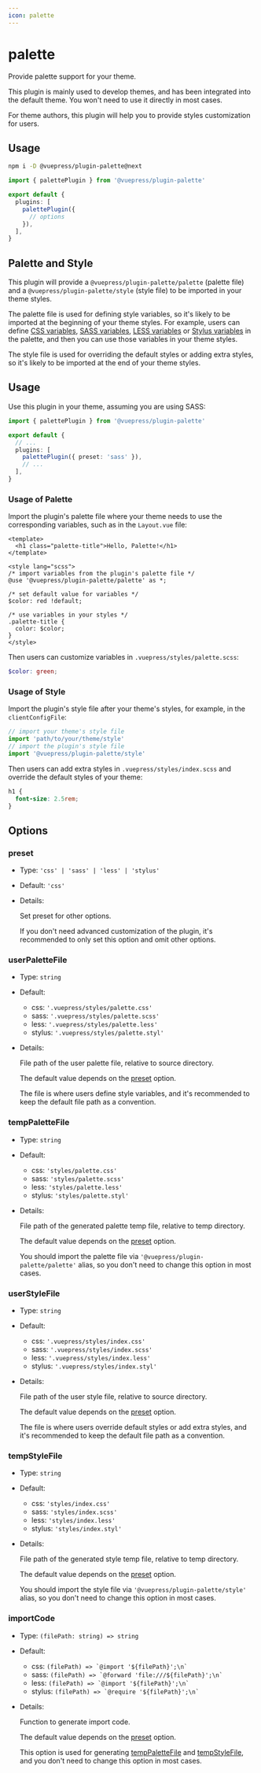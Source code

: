```yaml
---
icon: palette
---
```


# palette

<NpmBadge package="@vuepress/plugin-palette" />

Provide palette support for your theme.

This plugin is mainly used to develop themes, and has been integrated into the default theme. You won't need to use it directly in most cases.

For theme authors, this plugin will help you to provide styles customization for users.

## Usage

```bash
npm i -D @vuepress/plugin-palette@next
```

```ts title=".vuepress/config.ts"
import { palettePlugin } from '@vuepress/plugin-palette'

export default {
  plugins: [
    palettePlugin({
      // options
    }),
  ],
}
```

## Palette and Style

This plugin will provide a `@vuepress/plugin-palette/palette` (palette file) and a `@vuepress/plugin-palette/style` (style file) to be imported in your theme styles.

The palette file is used for defining style variables, so it's likely to be imported at the beginning of your theme styles. For example, users can define [CSS variables](https://developer.mozilla.org/en-US/docs/Web/CSS/Using_CSS_custom_properties), [SASS variables](https://sass-lang.com/documentation/variables), [LESS variables](http://lesscss.org/features/#variables-feature) or [Stylus variables](https://stylus-lang.com/docs/variables.html) in the palette, and then you can use those variables in your theme styles.

The style file is used for overriding the default styles or adding extra styles, so it's likely to be imported at the end of your theme styles.

## Usage

Use this plugin in your theme, assuming you are using SASS:

```ts
import { palettePlugin } from '@vuepress/plugin-palette'

export default {
  // ...
  plugins: [
    palettePlugin({ preset: 'sass' }),
    // ...
  ],
}
```

### Usage of Palette

Import the plugin's palette file where your theme needs to use the corresponding variables, such as in the `Layout.vue` file:

```vue
<template>
  <h1 class="palette-title">Hello, Palette!</h1>
</template>

<style lang="scss">
/* import variables from the plugin's palette file */
@use '@vuepress/plugin-palette/palette' as *;

/* set default value for variables */
$color: red !default;

/* use variables in your styles */
.palette-title {
  color: $color;
}
</style>
```

Then users can customize variables in `.vuepress/styles/palette.scss`:

```scss
$color: green;
```

### Usage of Style

Import the plugin's style file after your theme's styles, for example, in the `clientConfigFile`:

```ts
// import your theme's style file
import 'path/to/your/theme/style'
// import the plugin's style file
import '@vuepress/plugin-palette/style'
```

Then users can add extra styles in `.vuepress/styles/index.scss` and override the default styles of your theme:

```scss
h1 {
  font-size: 2.5rem;
}
```

## Options

### preset

- Type: `'css' | 'sass' | 'less' | 'stylus'`

- Default: `'css'`

- Details:

  Set preset for other options.

  If you don't need advanced customization of the plugin, it's recommended to only set this option and omit other options.

### userPaletteFile

- Type: `string`

- Default:

  - css: `'.vuepress/styles/palette.css'`
  - sass: `'.vuepress/styles/palette.scss'`
  - less: `'.vuepress/styles/palette.less'`
  - stylus: `'.vuepress/styles/palette.styl'`

- Details:

  File path of the user palette file, relative to source directory.

  The default value depends on the [preset](#preset) option.

  The file is where users define style variables, and it's recommended to keep the default file path as a convention.

### tempPaletteFile

- Type: `string`

- Default:

  - css: `'styles/palette.css'`
  - sass: `'styles/palette.scss'`
  - less: `'styles/palette.less'`
  - stylus: `'styles/palette.styl'`

- Details:

  File path of the generated palette temp file, relative to temp directory.

  The default value depends on the [preset](#preset) option.

  You should import the palette file via `'@vuepress/plugin-palette/palette'` alias, so you don't need to change this option in most cases.

### userStyleFile

- Type: `string`

- Default:

  - css: `'.vuepress/styles/index.css'`
  - sass: `'.vuepress/styles/index.scss'`
  - less: `'.vuepress/styles/index.less'`
  - stylus: `'.vuepress/styles/index.styl'`

- Details:

  File path of the user style file, relative to source directory.

  The default value depends on the [preset](#preset) option.

  The file is where users override default styles or add extra styles, and it's recommended to keep the default file path as a convention.

### tempStyleFile

- Type: `string`

- Default:

  - css: `'styles/index.css'`
  - sass: `'styles/index.scss'`
  - less: `'styles/index.less'`
  - stylus: `'styles/index.styl'`

- Details:

  File path of the generated style temp file, relative to temp directory.

  The default value depends on the [preset](#preset) option.

  You should import the style file via `'@vuepress/plugin-palette/style'` alias, so you don't need to change this option in most cases.

### importCode

- Type: `(filePath: string) => string`

- Default:

  - css: `` (filePath) => `@import '${filePath}';\n` ``
  - sass: `` (filePath) => `@forward 'file:///${filePath}';\n` ``
  - less: `` (filePath) => `@import '${filePath}';\n` ``
  - stylus: `` (filePath) => `@require '${filePath}';\n` ``

- Details:

  Function to generate import code.

  The default value depends on the [preset](#preset) option.

  This option is used for generating [tempPaletteFile](#temppalettefile) and [tempStyleFile](#tempstylefile), and you don't need to change this option in most cases.
